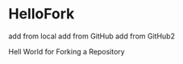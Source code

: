 HelloFork
=========
add from local
add from GitHub
add from GitHub2

Hell World for Forking a Repository
